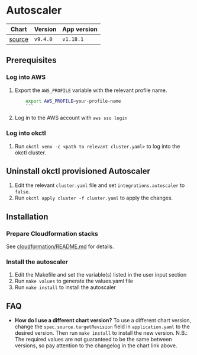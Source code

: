 # Autoscaler

| Chart                                                                                | Version  | App version |
| ----------------------------------------------------------------------------------   | -------- | ----------- |
| [source](https://artifacthub.io/packages/helm/cluster-autoscaler/cluster-autoscaler) | `v9.4.0` | `v1.18.1`   |

## Prerequisites

### Log into AWS

1. Export the `AWS_PROFILE` variable with the relevant profile name.
    ```bash
		export AWS_PROFILE=your-profile-name
		```
2. Log in to the AWS account with `aws sso login`

### Log into okctl
 
1. Run `okctl venv -c <path to relevant cluster.yaml>` to log into the okctl cluster.

## Uninstall okctl provisioned Autoscaler

1. Edit the relevant `cluster.yaml` file and set `integrations.autoscaler` to `false`.
2. Run `okctl apply cluster -f cluster.yaml` to apply the changes.

## Installation

### Prepare Cloudformation stacks

See [cloudformation/README.md](cloudformation/README.md) for details.

### Install the autoscaler

1. Edit the Makefile and set the variable(s) listed in the user input section
2. Run `make values` to generate the values.yaml file
3. Run `make install` to install the autoscaler

## FAQ

- **How do I use a different chart version?** To use a different chart version, change the `spec.source.targetRevision` field
    in `application.yaml` to the desired version. Then run `make install` to install the new version. N.B.: The required
		values are not guaranteed to be the same between versions, so pay attention to the changelog in the chart link above.
